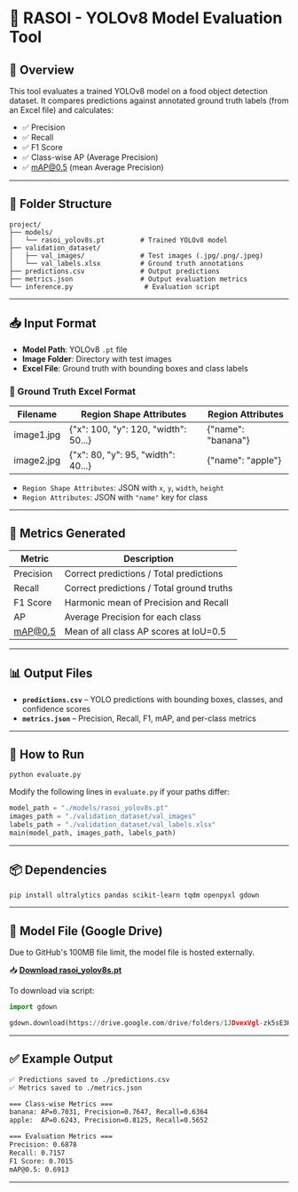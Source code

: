# 🥗 RASOI - YOLOv8 Model Evaluation Tool

## 📌 Overview

This tool evaluates a trained YOLOv8 model on a food object detection dataset. It compares predictions against annotated ground truth labels (from an Excel file) and calculates:

- ✅ Precision  
- ✅ Recall  
- ✅ F1 Score  
- ✅ Class-wise AP (Average Precision)  
- ✅ mAP@0.5 (mean Average Precision)

---

## 📂 Folder Structure

```
project/
├── models/
│   └── rasoi_yolov8s.pt         # Trained YOLOv8 model
├── validation_dataset/
│   ├── val_images/              # Test images (.jpg/.png/.jpeg)
│   └── val_labels.xlsx          # Ground truth annotations
├── predictions.csv              # Output predictions
├── metrics.json                 # Output evaluation metrics
└── inference.py                  # Evaluation script
```

---

## 📥 Input Format

- **Model Path**: YOLOv8 `.pt` file  
- **Image Folder**: Directory with test images  
- **Excel File**: Ground truth with bounding boxes and class labels

### 📝 Ground Truth Excel Format

| Filename    | Region Shape Attributes              | Region Attributes         |
|-------------|--------------------------------------|---------------------------|
| image1.jpg  | {"x": 100, "y": 120, "width": 50...} | {"name": "banana"}        |
| image2.jpg  | {"x": 80, "y": 95, "width": 40...}  | {"name": "apple"}         |

- `Region Shape Attributes`: JSON with `x`, `y`, `width`, `height`  
- `Region Attributes`: JSON with `"name"` key for class

---

## 🧪 Metrics Generated

| Metric     | Description                                  |
|------------|----------------------------------------------|
| Precision  | Correct predictions / Total predictions      |
| Recall     | Correct predictions / Total ground truths    |
| F1 Score   | Harmonic mean of Precision and Recall        |
| AP         | Average Precision for each class             |
| mAP@0.5    | Mean of all class AP scores at IoU=0.5       |

---

## 📊 Output Files

- **`predictions.csv`** – YOLO predictions with bounding boxes, classes, and confidence scores  
- **`metrics.json`** – Precision, Recall, F1, mAP, and per-class metrics

---

## 🚀 How to Run

```bash
python evaluate.py
```

Modify the following lines in `evaluate.py` if your paths differ:

```python
model_path = "./models/rasoi_yolov8s.pt"
images_path = "./validation_dataset/val_images"
labels_path = "./validation_dataset/val_labels.xlsx"
main(model_path, images_path, labels_path)
```

---

## 📦 Dependencies

```bash
pip install ultralytics pandas scikit-learn tqdm openpyxl gdown
```

---

## 🔗 Model File (Google Drive)

Due to GitHub's 100MB file limit, the model file is hosted externally.

📥 **[Download rasoi_yolov8s.pt](https://drive.google.com/drive/folders/1JDvexVgl-zk5sE3HnEOJ3idFb8Tf4o3g?usp=sharing)**

To download via script:

```python
import gdown

gdown.download(https://drive.google.com/drive/folders/1JDvexVgl-zk5sE3HnEOJ3idFb8Tf4o3g?usp=sharing)", "rasoi_yolov8s.pt", quiet=False)
```

---

## ✅ Example Output

```bash
✅ Predictions saved to ./predictions.csv
✅ Metrics saved to ./metrics.json

=== Class-wise Metrics ===
banana: AP=0.7031, Precision=0.7647, Recall=0.6364
apple:  AP=0.6243, Precision=0.8125, Recall=0.5652

=== Evaluation Metrics ===
Precision: 0.6878
Recall: 0.7157
F1 Score: 0.7015
mAP@0.5: 0.6913
```

---

